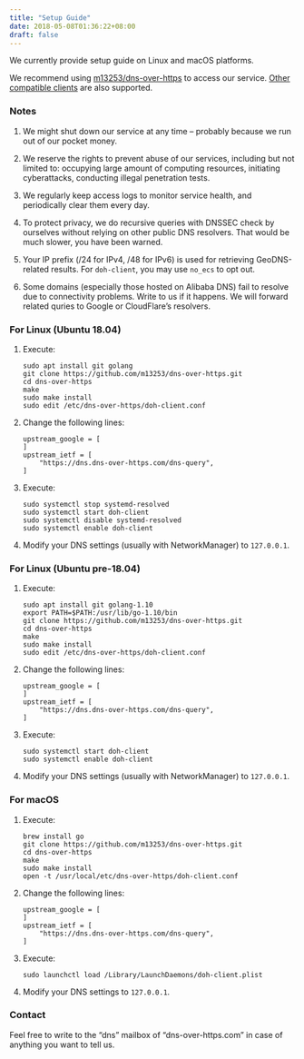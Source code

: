 ```yaml
---
title: "Setup Guide"
date: 2018-05-08T01:36:22+08:00
draft: false
---
```


We currently provide setup guide on Linux and macOS platforms.

We recommend using [m13253/dns-over-https](https://github.com/m13253/dns-over-https) to access our service. [Other compatible clients](https://github.com/curl/curl/wiki/DNS-over-HTTPS) are also supported.

### Notes

1. We might shut down our service at any time – probably because we run out of our pocket money.

2. We reserve the rights to prevent abuse of our services, including but not limited to: occupying large amount of computing resources, initiating cyberattacks, conducting illegal penetration tests.

3. We regularly keep access logs to monitor service health, and periodically clear them every day.

4. To protect privacy, we do recursive queries with DNSSEC check by ourselves without relying on other public DNS resolvers. That would be much slower, you have been warned.

5. Your IP prefix (/24 for IPv4, /48 for IPv6) is used for retrieving GeoDNS-related results. For `doh-client`, you may use `no_ecs` to opt out.

6. Some domains (especially those hosted on Alibaba DNS) fail to resolve due to connectivity problems. Write to us if it happens. We will forward related quries to Google or CloudFlare’s resolvers.

### For Linux (Ubuntu 18.04)

1. Execute:

    ```
    sudo apt install git golang
    git clone https://github.com/m13253/dns-over-https.git
    cd dns-over-https
    make
    sudo make install
    sudo edit /etc/dns-over-https/doh-client.conf
    ```

2. Change the following lines:

    ```
    upstream_google = [
    ]
    upstream_ietf = [
        "https://dns.dns-over-https.com/dns-query",
    ]
    ```

3. Execute:
    ```
    sudo systemctl stop systemd-resolved
    sudo systemctl start doh-client
    sudo systemctl disable systemd-resolved
    sudo systemctl enable doh-client
    ```

4. Modify your DNS settings (usually with NetworkManager) to `127.0.0.1`.

### For Linux (Ubuntu pre-18.04)

1. Execute:

    ```
    sudo apt install git golang-1.10
    export PATH=$PATH:/usr/lib/go-1.10/bin
    git clone https://github.com/m13253/dns-over-https.git
    cd dns-over-https
    make
    sudo make install
    sudo edit /etc/dns-over-https/doh-client.conf
    ```

2. Change the following lines:

    ```
    upstream_google = [
    ]
    upstream_ietf = [
        "https://dns.dns-over-https.com/dns-query",
    ]
    ```

3. Execute:

    ```
    sudo systemctl start doh-client
    sudo systemctl enable doh-client
    ```

4. Modify your DNS settings (usually with NetworkManager) to `127.0.0.1`.

### For macOS

1. Execute:

    ```
    brew install go
    git clone https://github.com/m13253/dns-over-https.git
    cd dns-over-https
    make
    sudo make install
    open -t /usr/local/etc/dns-over-https/doh-client.conf
    ```

2. Change the following lines:

    ```
    upstream_google = [
    ]
    upstream_ietf = [
        "https://dns.dns-over-https.com/dns-query",
    ]
    ```

3. Execute:

    ```
    sudo launchctl load /Library/LaunchDaemons/doh-client.plist
    ```

4. Modify your DNS settings to `127.0.0.1`.

### Contact

Feel free to write to the “dns” mailbox of “dns-over-https.com” in case of anything you want to tell us.